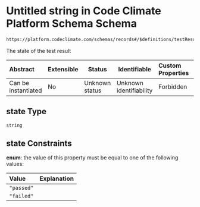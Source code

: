 # Untitled string in Code Climate Platform Schema Schema

```txt
https://platform.codeclimate.com/schemas/records#/$definitions/testResult/properties/attributes/properties/state
```

The state of the test result


| Abstract            | Extensible | Status         | Identifiable            | Custom Properties | Additional Properties | Access Restrictions | Defined In                                            |
| :------------------ | ---------- | -------------- | ----------------------- | :---------------- | --------------------- | ------------------- | ----------------------------------------------------- |
| Can be instantiated | No         | Unknown status | Unknown identifiability | Forbidden         | Allowed               | none                | [records.json\*](records.json "open original schema") |

## state Type

`string`

## state Constraints

**enum**: the value of this property must be equal to one of the following values:

| Value      | Explanation |
| :--------- | ----------- |
| `"passed"` |             |
| `"failed"` |             |
